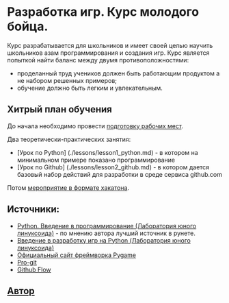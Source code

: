 # Разработка игр. Курс молодого бойца.

Курс разрабатывается для школьников и имеет своей целью научить школьников азам программирования и создания игр.
Курс является попыткой найти баланс между двумя противоположностями:
- проделанный труд учеников должен быть работающим продуктом а не набором решенных примеров; 
- обучение должно быть легким и увлекательным.

## Хитрый план обучения

До начала необходимо провести [подготовку рабочих мест](./workplace_setup.md).

Два теоретически-практических занятия:
- [Урок по Python] (./lessons/lesson1_python.md) - в котором на минимальном примере показано программирование
- [Урок по Github] (./lessons/lesson2_github.md) - в котором дается базовый набор действий для разработки в среде сервиса github.com

Потом [мероприятие в формате хакатона](../hackaton.md).


## Источники:
- [Python. Введение в программирование (Лаборатория юного линуксоида)](https://younglinux.info/python.php)  - по мнению автора лучший источник в рунете.
- [Введение в разработку игр на Python (Лаборатория юного линуксоида)](https://younglinux.info/pygame)
- [Официальный сайт фреймворка Pygame](https://www.pygame.org)
- [Pro-git](https://git-scm.com/book/ru/v2)
- [Github Flow](https://guides.github.com/introduction/flow/)


## [Автор](./about_me.md)

